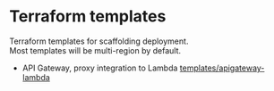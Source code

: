 # Terraform templates

Terraform templates for scaffolding deployment.  
Most templates will be multi-region by default.

* API Gateway, proxy integration to Lambda [templates/apigateway-lambda](./templates/apigateway-lambda)
